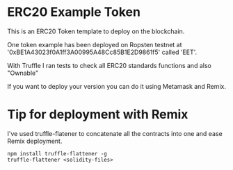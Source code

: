 # ERC20 Example Token

This is an ERC20 Token template to deploy on the blockchain.  

One token example has been deployed on Ropsten testnet at '0xBE1A43023f0A1ff3A00995A48Cc85B1E2D9861f5' called 'EET'.  

With Truffle I ran tests to check all ERC20 standards functions and also "Ownable"


If you want to deploy your version you can do it using Metamask and Remix.  

# Tip for deployment with Remix

I've used truffle-flatener to concatenate all the contracts into one and ease Remix deployment.  

```
npm install truffle-flattener -g
truffle-flattener <solidity-files>
```